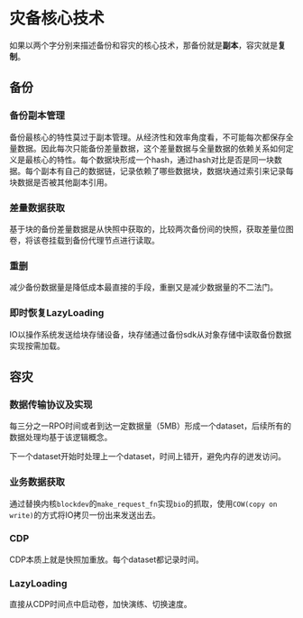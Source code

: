 # 灾备核心技术

如果以两个字分别来描述备份和容灾的核心技术，那备份就是**副本**，容灾就是**复制**。

## 备份

### 备份副本管理

备份最核心的特性莫过于副本管理。从经济性和效率角度看，不可能每次都保存全量数据。因此每次只能备份差量数据，这个差量数据与全量数据的依赖关系如何定义是最核心的特性。每个数据块形成一个hash，通过hash对比是否是同一块数据。每个副本有自己的数据链，记录依赖了哪些数据块，数据块通过索引来记录每块数据是否被其他副本引用。

### 差量数据获取

基于块的备份差量数据是从快照中获取的，比较两次备份间的快照，获取差量位图卷，将该卷挂载到备份代理节点进行读取。

### 重删

减少备份数据量是降低成本最直接的手段，重删又是减少数据量的不二法门。

### 即时恢复LazyLoading

IO以操作系统发送给块存储设备，块存储通过备份sdk从对象存储中读取备份数据实现按需加载。

## 容灾

### 数据传输协议及实现

每三分之一RPO时间或者到达一定数据量（5MB）形成一个dataset，后续所有的数据处理均基于该逻辑概念。

下一个dataset开始时处理上一个dataset，时间上错开，避免内存的迸发访问。

### 业务数据获取

通过替换内核`blockdev`的`make_request_fn`实现`bio`的抓取，使用`COW(copy on write)`的方式将IO拷贝一份出来发送出去。

### CDP

CDP本质上就是快照加重放。每个dataset都记录时间。

### LazyLoading

直接从CDP时间点中启动卷，加快演练、切换速度。

